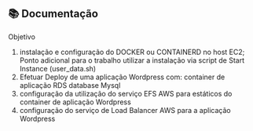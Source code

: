 ## 📚 Documentação

Objetivo

1. instalação e configuração do
DOCKER ou CONTAINERD no
host EC2;
Ponto adicional para o trabalho
utilizar a instalação via script de
Start Instance (user_data.sh)
2. Efetuar Deploy de uma aplicação
Wordpress com:
container de aplicação
RDS database Mysql
3. configuração da utilização do
serviço EFS AWS para estáticos
do container de aplicação
Wordpress
4. configuração do serviço de Load
Balancer AWS para a aplicação
Wordpress

